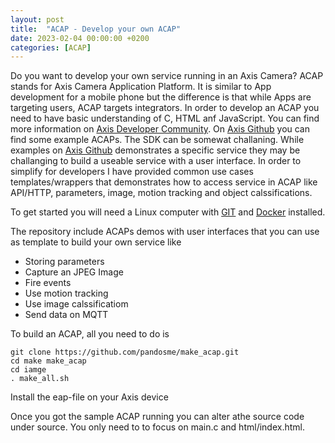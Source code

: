 ```yaml
---
layout: post
title:  "ACAP - Develop your own ACAP"
date: 2023-02-04 00:00:00 +0200
categories: [ACAP]
---
```

Do you want to develop your own service running in an Axis Camera?  ACAP stands for Axis Camera Application Platform.  It is similar to App development for a mobile phone but the difference is that while Apps are targeting users,  ACAP targets integrators.
In order to develop an ACAP you need to have basic understanding of C, HTML anf JavaScript.  You can find more information on [Axis Developer Community](https://www.axis.com/developer-community/acap).  On [Axis Github](https://github.com/AxisCommunications/acap3-examples) you can find some example ACAPs. The SDK can be somewat challaning.  While examples on [Axis Github](https://github.com/AxisCommunications/acap3-examples) demonstrates a specific service they may be challanging to build a useable service with a user interface.  In order to simplify for developers I have provided common use cases templates/wrappers that demonstrates how to access service in ACAP like API/HTTP, parameters, image, motion tracking and object calssifications.

To get started you will need a Linux computer with [GIT](https://git-scm.com/book/en/v2/Getting-Started-Installing-Git) and [Docker](https://docs.docker.com/engine/install/) installed.

The repository include ACAPs demos with user interfaces that you can use as template to build your own service like
* Storing parameters
* Capture an JPEG Image
* Fire events
* Use motion tracking
* Use image calssificatiom
* Send data on MQTT

To build an ACAP, all you need to do is

```
git clone https://github.com/pandosme/make_acap.git
cd make make_acap
cd iamge
. make_all.sh
```
Install the eap-file on your Axis device

Once you got the sample ACAP running you can alter athe source code under source.  You only need to to focus on main.c and html/index.html.

